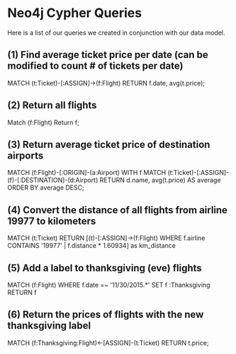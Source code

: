 # Neo4j Cypher Queries

Here is a list of our queries we created in conjunction with our data model.

## (1) Find average ticket price per date (can be modified to count # of tickets per date)


MATCH (t:Ticket)-[:ASSIGN]->(f:Flight)
RETURN f.date, avg(t.price);


## (2) Return all flights


Match (f:Flight)
Return f;


## (3) Return average ticket price of destination airports


MATCH (f:Flight)-[:ORIGIN]-(a:Airport)
WITH f
MATCH (t:Ticket)-[:ASSIGN]-(f)-[:DESTINATION]-(d:Airport)
RETURN d.name, avg(t.price) AS average ORDER BY average DESC;


## (4) Convert the distance of all flights from airline 19977 to kilometers


MATCH (t:Ticket)
RETURN
[(t)-[:ASSIGN]->(f:Flight) WHERE f.airline CONTAINS '19977' | f.distance * 1.60934] as km_distance


## (5) Add a label to thanksgiving (eve) flights


MATCH (f:Flight) WHERE f.date =~ '11/30/2015.*'
SET f :Thanksgiving
RETURN f


## (6) Return the prices of flights with the new thanksgiving label


MATCH (f:Thanksgiving:Flight)<-[ASSIGN]-(t:Ticket) RETURN t.price;
